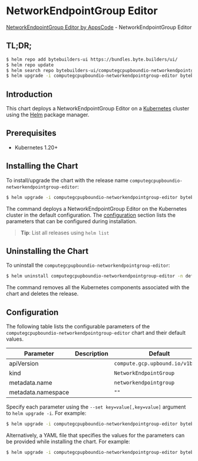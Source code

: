 # NetworkEndpointGroup Editor

[NetworkEndpointGroup Editor by AppsCode](https://byte.builders) - NetworkEndpointGroup Editor

## TL;DR;

```bash
$ helm repo add bytebuilders-ui https://bundles.byte.builders/ui/
$ helm repo update
$ helm search repo bytebuilders-ui/computegcpupboundio-networkendpointgroup-editor --version=v0.4.18
$ helm upgrade -i computegcpupboundio-networkendpointgroup-editor bytebuilders-ui/computegcpupboundio-networkendpointgroup-editor -n default --create-namespace --version=v0.4.18
```

## Introduction

This chart deploys a NetworkEndpointGroup Editor on a [Kubernetes](http://kubernetes.io) cluster using the [Helm](https://helm.sh) package manager.

## Prerequisites

- Kubernetes 1.20+

## Installing the Chart

To install/upgrade the chart with the release name `computegcpupboundio-networkendpointgroup-editor`:

```bash
$ helm upgrade -i computegcpupboundio-networkendpointgroup-editor bytebuilders-ui/computegcpupboundio-networkendpointgroup-editor -n default --create-namespace --version=v0.4.18
```

The command deploys a NetworkEndpointGroup Editor on the Kubernetes cluster in the default configuration. The [configuration](#configuration) section lists the parameters that can be configured during installation.

> **Tip**: List all releases using `helm list`

## Uninstalling the Chart

To uninstall the `computegcpupboundio-networkendpointgroup-editor`:

```bash
$ helm uninstall computegcpupboundio-networkendpointgroup-editor -n default
```

The command removes all the Kubernetes components associated with the chart and deletes the release.

## Configuration

The following table lists the configurable parameters of the `computegcpupboundio-networkendpointgroup-editor` chart and their default values.

|     Parameter      | Description |                   Default                   |
|--------------------|-------------|---------------------------------------------|
| apiVersion         |             | <code>compute.gcp.upbound.io/v1beta1</code> |
| kind               |             | <code>NetworkEndpointGroup</code>           |
| metadata.name      |             | <code>networkendpointgroup</code>           |
| metadata.namespace |             | <code>""</code>                             |


Specify each parameter using the `--set key=value[,key=value]` argument to `helm upgrade -i`. For example:

```bash
$ helm upgrade -i computegcpupboundio-networkendpointgroup-editor bytebuilders-ui/computegcpupboundio-networkendpointgroup-editor -n default --create-namespace --version=v0.4.18 --set apiVersion=compute.gcp.upbound.io/v1beta1
```

Alternatively, a YAML file that specifies the values for the parameters can be provided while
installing the chart. For example:

```bash
$ helm upgrade -i computegcpupboundio-networkendpointgroup-editor bytebuilders-ui/computegcpupboundio-networkendpointgroup-editor -n default --create-namespace --version=v0.4.18 --values values.yaml
```
